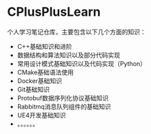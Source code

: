 # CPlusPlusLearn
个人学习笔记仓库，主要包含以下几个方面的知识：
* C++基础知识和进阶
* 数据结构和算法知识以及部分代码实现
* 常用设计模式基础知识以及代码实现（Python）
* CMake基础语法使用
* Docker基础知识
* Git基础知识
* Protobuf数据序列化协议基础知识
* Rabbitmq消息队列组件的基础知识
* UE4开发基础知识
* 。。。。。。
